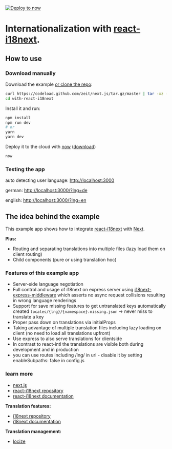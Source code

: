 [![Deploy to now](https://deploy.now.sh/static/button.svg)](https://deploy.now.sh/?repo=https://github.com/i18next/react-i18next/edit/master/example/nextjs)

# Internationalization with [react-i18next](https://github.com/i18next/react-i18next).

## How to use

### Download manually

Download the example [or clone the repo](https://github.com/zeit/next.js):

```bash
curl https://codeload.github.com/zeit/next.js/tar.gz/master | tar -xz --strip=2 next.js-master/examples/with-react-i18next
cd with-react-i18next
```

Install it and run:

```bash
npm install
npm run dev
# or
yarn
yarn dev
```

Deploy it to the cloud with [now](https://zeit.co/now) ([download](https://zeit.co/download))

```bash
now
```

### Testing the app

auto detecting user language: [http://localhost:3000](http://localhost:3000)

german: [http://localhost:3000/?lng=de](http://localhost:3000/?lng=de)

english: [http://localhost:3000/?lng=en](http://localhost:3000/?lng=en)

## The idea behind the example

This example app shows how to integrate [react-i18next](https://github.com/i18next/react-i18next) with [Next](https://github.com/zeit/next.js).

**Plus:**

- Routing and separating translations into multiple files (lazy load them on client routing)
- Child components (pure or using translation hoc)

### Features of this example app

- Server-side language negotiation
- Full control and usage of i18next on express server using [i18next-express-middleware](https://github.com/i18next/i18next-express-middleware) which asserts no async request collisions resulting in wrong language renderings
- Support for save missing features to get untranslated keys automatically created `locales/{lng}/{namespace}.missing.json` -> never miss to translate a key
- Proper pass down on translations via initialProps
- Taking advantage of multiple translation files including lazy loading on client (no need to load all translations upfront)
- Use express to also serve translations for clientside
- In contrast to react-intl the translations are visible both during development and in production
- you can use routes including /lng/ in url - disable it by setting enableSubpaths: false in config.js

### learn more

- [next.js](https://github.com/zeit/next.js)
- [react-i18next repository](https://github.com/i18next/react-i18next)
- [react-i18next documentation](https://react.i18next.com)

**Translation features:**

- [i18next repository](https://github.com/i18next/i18next)
- [i18next documentation](https://www.i18next.com)

**Translation management:**

- [locize](http://locize.com)
